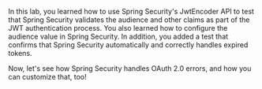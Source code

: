 In this lab, you learned how to use Spring Security's JwtEncoder API to test that Spring Security validates the audience and other claims as part of the JWT authentication process. You also learned how to configure the audience value in Spring Security. In addition, you added a test that confirms that Spring Security automatically and correctly handles expired tokens.

Now, let's see how Spring Security handles OAuth 2.0 errors, and how you can customize that, too!
